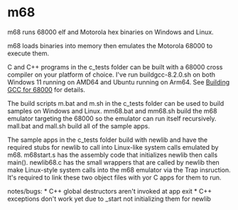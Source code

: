 # m68
m68 runs 68000 elf and Motorola hex binaries on Windows and Linux.

m68 loads binaries into memory then emulates the Motorola 68000 to execute them. 

C and C++ programs in the c_tests folder can be built with a 68000 cross compiler on your platform 
of choice. I've run buildgcc-8.2.0.sh on both Windows 11 running on AMD64 and Ubuntu running 
on Arm64. See [Building GCC for 68000](http://www.aaldert.com/outrun/gcc-auto.html#:~:text=I've%20made%20the%2068000%20cross%20compiler%20build,have%20MinGW/MSYS%20installed%2C%20and%20have%20an%20internet) for details.

The build scripts m.bat and m.sh in the c_tests folder can be used to build samples on Windows and Linux.
mm68.bat and mm68.sh build the m68 emulator targeting the 68000 so the emulator can run itself recursively.
mall.bat and mall.sh build all of the sample apps.

The sample apps in the c_tests folder build with newlib and have the required stubs for newlib to call into
Linux-like system calls emulated by m68. m68start.s has the assembly code that initializes newlib
then calls main(). newlib68.c has the small wrappers that are called by newlib then make Linux-style
system calls into the m68 emulator via the Trap insruction. It's required to link these two object
files with yor C apps for them to run.


notes/bugs:
    * C++ global destructors aren't invoked at app exit
    * C++ exceptions don't work yet due to _start not initializing them for newlib
    
